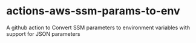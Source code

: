 # actions-aws-ssm-params-to-env
A github action to Convert SSM parameters to environment variables with support for JSON parameters
